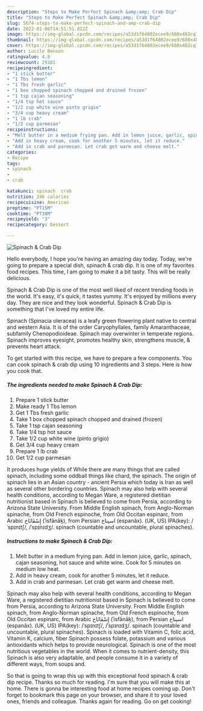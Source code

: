 ```yaml
---
description: "Steps to Make Perfect Spinach &amp;amp; Crab Dip"
title: "Steps to Make Perfect Spinach &amp;amp; Crab Dip"
slug: 5674-steps-to-make-perfect-spinach-and-amp-crab-dip
date: 2022-01-06T14:51:51.812Z
image: https://img-global.cpcdn.com/recipes/a53d1f64802ecee9/680x482cq70/spinach-crab-dip-recipe-main-photo.jpg
thumbnail: https://img-global.cpcdn.com/recipes/a53d1f64802ecee9/680x482cq70/spinach-crab-dip-recipe-main-photo.jpg
cover: https://img-global.cpcdn.com/recipes/a53d1f64802ecee9/680x482cq70/spinach-crab-dip-recipe-main-photo.jpg
author: Lucile Benson
ratingvalue: 4.8
reviewcount: 29101
recipeingredient:
- "1 stick butter"
- "1 Tbs lemon"
- "1 Tbs fresh garlic"
- "1 box chopped spinach chopped and drained frozen"
- "1 tsp cajan seasoning"
- "1/4 tsp hot sauce"
- "1/2 cup white wine pinto grigio"
- "3/4 cup heavy cream"
- "1 lb crab"
- "1/2 cup parmesan"
recipeinstructions:
- "Melt butter in a medium frying pan. Add in lemon juice, garlic, spinach, cajan seasoning, hot sauce and white wine. Cook for 5 minutes on medium low heat."
- "Add in heavy cream, cook for another 5 minutes, let it reduce."
- "Add in crab and parmesan. Let crab get warm and cheese melt."
categories:
- Recipe
tags:
- spinach
- 
- crab

katakunci: spinach  crab 
nutrition: 246 calories
recipecuisine: American
preptime: "PT15M"
cooktime: "PT38M"
recipeyield: "3"
recipecategory: Dessert

---
```



![Spinach &amp; Crab Dip](https://img-global.cpcdn.com/recipes/a53d1f64802ecee9/680x482cq70/spinach-crab-dip-recipe-main-photo.jpg)

Hello everybody, I hope you're having an amazing day today. Today, we're going to prepare a special dish, spinach &amp; crab dip. It is one of my favorites food recipes. This time, I am going to make it a bit tasty. This will be really delicious.

Spinach &amp; Crab Dip is one of the most well liked of recent trending foods in the world. It's easy, it's quick, it tastes yummy. It's enjoyed by millions every day. They are nice and they look wonderful. Spinach &amp; Crab Dip is something that I've loved my entire life.

Spinach (Spinacia oleracea) is a leafy green flowering plant native to central and western Asia. It is of the order Caryophyllales, family Amaranthaceae, subfamily Chenopodioideae. Spinach may overwinter in temperate regions. Spinach improves eyesight, promotes healthy skin, strengthens muscle, &amp; prevents heart attack.


To get started with this recipe, we have to prepare a few components. You can cook spinach &amp; crab dip using 10 ingredients and 3 steps. Here is how you cook that.

<!--inarticleads1-->

##### The ingredients needed to make Spinach &amp; Crab Dip:

1. Prepare 1 stick butter
1. Make ready 1 Tbs lemon
1. Get 1 Tbs fresh garlic
1. Take 1 box chopped spinach chopped and drained (frozen)
1. Take 1 tsp cajan seasoning
1. Take 1/4 tsp hot sauce
1. Take 1/2 cup white wine (pinto grigio)
1. Get 3/4 cup heavy cream
1. Prepare 1 lb crab
1. Get 1/2 cup parmesan


It produces huge yields of While there are many things that are called spinach, including some oddball things like chard, the spinach. The origin of spinach lies in an Asian country - ancient Persia which today is Iran as well as several other bordering countries. Spinach may also help with several health conditions, according to Megan Ware, a registered dietitian nutritionist based in Spinach is believed to come from Persia, according to Arizona State University. From Middle English spinach, from Anglo-Norman spinache, from Old French espinoche, from Old Occitan espinarc, from Arabic إِسْفَانَاخ‎ (ʾisfānāḵ), from Persian اسپناخ‎ (espanâx). (UK, US) IPA(key): /ˈspɪnɪtʃ/, /ˈspɪnɪdʒ/. spinach (countable and uncountable, plural spinaches). 

<!--inarticleads2-->

##### Instructions to make Spinach &amp; Crab Dip:

1. Melt butter in a medium frying pan. Add in lemon juice, garlic, spinach, cajan seasoning, hot sauce and white wine. Cook for 5 minutes on medium low heat.
1. Add in heavy cream, cook for another 5 minutes, let it reduce.
1. Add in crab and parmesan. Let crab get warm and cheese melt.


Spinach may also help with several health conditions, according to Megan Ware, a registered dietitian nutritionist based in Spinach is believed to come from Persia, according to Arizona State University. From Middle English spinach, from Anglo-Norman spinache, from Old French espinoche, from Old Occitan espinarc, from Arabic إِسْفَانَاخ‎ (ʾisfānāḵ), from Persian اسپناخ‎ (espanâx). (UK, US) IPA(key): /ˈspɪnɪtʃ/, /ˈspɪnɪdʒ/. spinach (countable and uncountable, plural spinaches). Spinach is loaded with Vitamin C, folic acid, Vitamin K, calcium, fiber Spinach possess folate, potassium and various antioxidants which helps to provide neurological. Spinach is one of the most nutritious vegetables in the world. When it comes to nutrient-density, this Spinach is also very adaptable, and people consume it in a variety of different ways, from soups and. 

So that is going to wrap this up with this exceptional food spinach &amp; crab dip recipe. Thanks so much for reading. I'm sure that you will make this at home. There is gonna be interesting food at home recipes coming up. Don't forget to bookmark this page on your browser, and share it to your loved ones, friends and colleague. Thanks again for reading. Go on get cooking!

